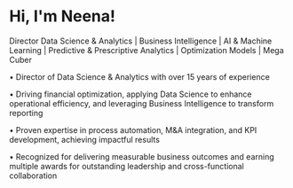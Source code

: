 <h1>Hi, I'm Neena!</h1>
<p>Director Data Science & Analytics | Business Intelligence | AI & Machine Learning | Predictive & Prescriptive Analytics | Optimization Models | Mega Cuber</p>

• Director of Data Science & Analytics with over 15 years of experience

• Driving financial optimization, applying Data Science to enhance operational efficiency, and leveraging Business Intelligence to transform reporting

• Proven expertise in process automation, M&A integration, and KPI development, achieving impactful results 

• Recognized for delivering measurable business outcomes and earning multiple  awards for outstanding leadership and cross-functional collaboration


